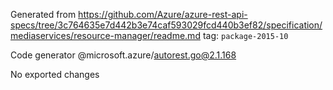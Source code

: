 Generated from https://github.com/Azure/azure-rest-api-specs/tree/3c764635e7d442b3e74caf593029fcd440b3ef82/specification/mediaservices/resource-manager/readme.md tag: `package-2015-10`

Code generator @microsoft.azure/autorest.go@2.1.168

No exported changes